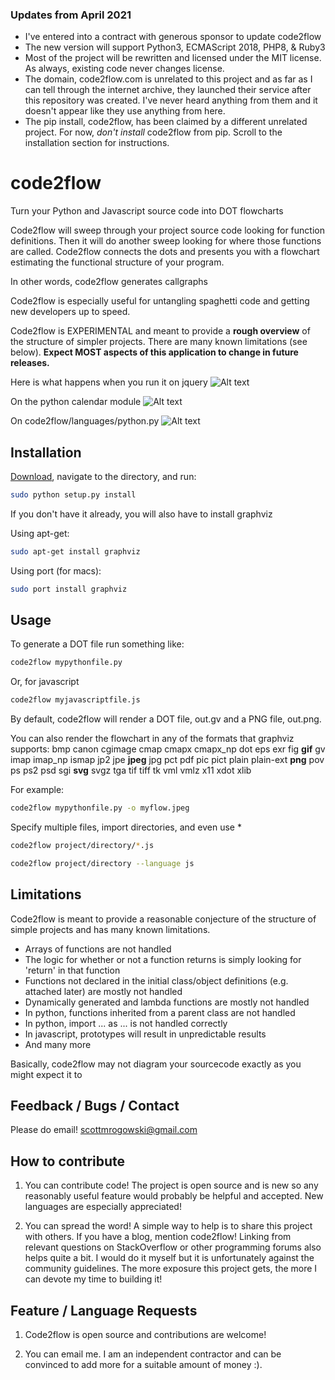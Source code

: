 ### Updates from April 2021
- I've entered into a contract with generous sponsor to update code2flow
- The new version will support Python3, ECMAScript 2018, PHP8, & Ruby3
- Most of the project will be rewritten and licensed under the MIT license. As always, existing code never changes license.
- The domain, code2flow.com is unrelated to this project and as far as I can tell through the internet archive, they launched their service after this repository was created. I've never heard anything from them and it doesn't appear like they use anything from here.
- The pip install, code2flow, has been claimed by a different unrelated project. For now, *don't install* code2flow from pip. Scroll to the installation section for instructions.

code2flow
=========

Turn your Python and Javascript source code into DOT flowcharts

Code2flow will sweep through your project source code looking for function definitions. Then it will do another sweep looking for where those functions are called. Code2flow connects the dots and presents you with a flowchart estimating the functional structure of your program.

In other words, code2flow generates callgraphs

Code2flow is especially useful for untangling spaghetti code and getting new developers up to speed.

Code2flow is EXPERIMENTAL and meant to provide a **rough overview** of the structure of simpler projects. There are many known limitations (see below). **Expect MOST aspects of this application to change in future releases.**

Here is what happens when you run it on jquery
![Alt text](jqueryexample.png)

On the python calendar module
![Alt text](calendarexample.png)

On code2flow/languages/python.py
![Alt text](pythonexample.png)

Installation
------------

[Download](https://github.com/scottrogowski/code2flow/archive/master.zip), navigate to the directory, and run:

```bash
sudo python setup.py install
```

If you don't have it already, you will also have to install graphviz

Using apt-get:
```bash
sudo apt-get install graphviz
```

Using port (for macs):
```bash
sudo port install graphviz
```

Usage
-----

To generate a DOT file run something like:

```bash
code2flow mypythonfile.py
```

Or, for javascript

```bash
code2flow myjavascriptfile.js
```

By default, code2flow will render a DOT file, out.gv and a PNG file, out.png.

You can also render the flowchart in any of the formats that graphviz supports:
bmp canon cgimage cmap cmapx cmapx_np dot eps exr fig **gif** gv imap imap_np ismap jp2 jpe **jpeg** jpg pct pdf pic pict plain plain-ext **png** pov ps ps2 psd sgi **svg** svgz tga tif tiff tk vml vmlz x11 xdot xlib

For example:
```bash
code2flow mypythonfile.py -o myflow.jpeg
```

Specify multiple files, import directories, and even use *
```bash
code2flow project/directory/*.js
```

```bash
code2flow project/directory --language js
```


Limitations
-----------

Code2flow is meant to provide a reasonable conjecture of the structure of simple projects and has many known limitations.

* Arrays of functions are not handled
* The logic for whether or not a function returns is simply looking for 'return' in that function
* Functions not declared in the initial class/object definitions (e.g. attached later) are mostly not handled
* Dynamically generated and lambda functions are mostly not handled
* In python, functions inherited from a parent class are not handled
* In python, import ... as ... is not handled correctly
* In javascript, prototypes will result in unpredictable results
* And many more

Basically, code2flow may not diagram your sourcecode exactly as you might expect it to


Feedback / Bugs / Contact
-----------------------------

Please do email!
scottmrogowski@gmail.com


How to contribute
-----------------------

1. You can contribute code! The project is open source and is new so any reasonably useful feature would probably be helpful and accepted. New languages are especially appreciated!

2. You can spread the word! A simple way to help is to share this project with others. If you have a blog, mention code2flow! Linking from relevant questions on StackOverflow or other programming forums also helps quite a bit. I would do it myself but it is unfortunately against the community guidelines. The more exposure this project gets, the more I can devote my time to building it!


Feature / Language Requests
----------------

1. Code2flow is open source and contributions are welcome!

2. You can email me. I am an independent contractor and can be convinced to add more for a suitable amount of money :).
